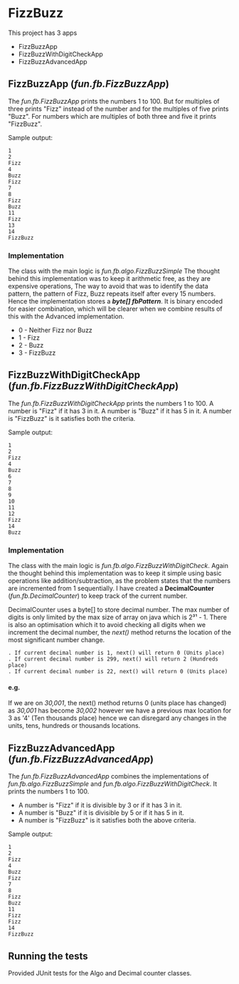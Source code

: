 # FizzBuzz

This project has 3 apps
*  FizzBuzzApp
*  FizzBuzzWithDigitCheckApp
*  FizzBuzzAdvancedApp

## FizzBuzzApp (_fun.fb.FizzBuzzApp_) 

The _fun.fb.FizzBuzzApp_ prints the numbers 1 to 100. But for multiples of three prints "Fizz" instead of the number and for
the multiples of five prints "Buzz". For numbers which are multiples of both three and five it prints "FizzBuzz".  

Sample output:
```
1
2
Fizz
4
Buzz
Fizz
7
8
Fizz
Buzz
11
Fizz
13
14
FizzBuzz
```
### Implementation

The class with the main logic is _fun.fb.algo.FizzBuzzSimple_
The thought behind this implementation was to keep it arithmetic free, as they are expensive operations, 
The way to avoid that was to identify the data pattern, the pattern of Fizz, Buzz repeats itself after every 15 numbers. 
Hence the implementation stores a **_byte[] fbPattern_**. It is binary encoded for easier combination, which will be clearer 
when we combine results of this with the Advanced implementation.   

* 0 - Neither Fizz nor Buzz
* 1 - Fizz
* 2 - Buzz
* 3 - FizzBuzz


## FizzBuzzWithDigitCheckApp (_fun.fb.FizzBuzzWithDigitCheckApp_) 

The _fun.fb.FizzBuzzWithDigitCheckApp_ prints the numbers 1 to 100. A number is "Fizz" if it has 3 in it.
A number is "Buzz" if it has 5 in it. A number is "FizzBuzz" is it satisfies both the criteria.  

Sample output:
```
1
2
Fizz
4
Buzz
6
7
8
9
10
11
12
Fizz
14
Buzz
```
### Implementation

The class with the main logic is _fun.fb.algo.FizzBuzzWithDigitCheck_.
Again the thought behind this implementation was to keep it simple using basic operations like addition/subtraction, 
as the problem states that the numbers are incremented from 1 sequentially.
I have created a **DecimalCounter** (_fun.fb.DecimalCounter_) to keep track of the current number.

DecimalCounter uses a byte[] to store decimal number. The max number of digits is only limited by the max size of array on java which 
is 2³¹ - 1. There is also an optimisation which it to avoid checking all digits when we increment the decimal number, 
the _next()_ method returns the location of the most significant number change.
```
. If current decimal number is 1, next() will return 0 (Units place)
. If current decimal number is 299, next() will return 2 (Hundreds place)
. If current decimal number is 22, next() will return 0 (Units place)
```
#### e.g.
If we are on _30,001_, the next() method returns 0 (units place has changed) as _30,001_ has become _30,002_ however 
we have a previous max location for 3 as '4' (Ten thousands place) hence we can disregard any changes in the 
units, tens, hundreds or thousands locations.




## FizzBuzzAdvancedApp (_fun.fb.FizzBuzzAdvancedApp_) 

The _fun.fb.FizzBuzzAdvancedApp_ combines the implementations of _fun.fb.algo.FizzBuzzSimple_ and _fun.fb.algo.FizzBuzzWithDigitCheck_. 
It prints the numbers 1 to 100. 
* A number is "Fizz" if it is divisible by 3 or if it has 3 in it.
* A number is "Buzz" if it is divisible by 5 or if it has 5 in it. 
* A number is "FizzBuzz" is it satisfies both the above criteria.  

Sample output:
```
1
2
Fizz
4
Buzz
Fizz
7
8
Fizz
Buzz
11
Fizz
Fizz
14
FizzBuzz
```

## Running the tests

Provided JUnit tests for the Algo and Decimal counter classes.

